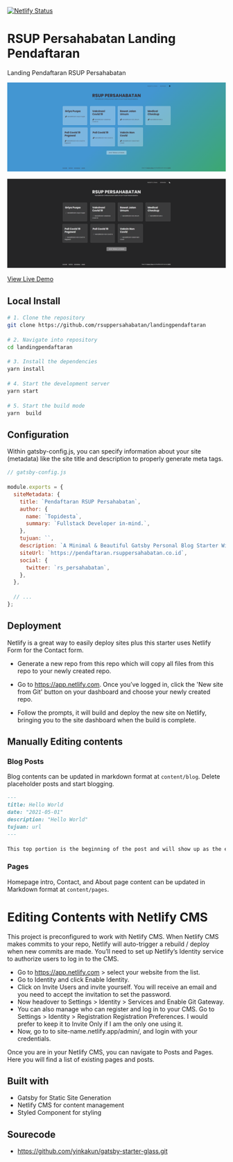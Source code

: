 [![Netlify Status](https://api.netlify.com/api/v1/badges/0549ef54-5efa-487b-b98c-6adf7ce549f2/deploy-status)](https://app.netlify.com/sites/landingpendaftaran/deploys)

# RSUP Persahabatan Landing Pendaftaran

Landing Pendaftaran RSUP Persahabatan

![demo site screenshot](./screenshoot.png)

![demo site screenshot malah hari](./screenshoot2.png)

[View Live Demo](https://pendaftaran.rsuppersahabatan.co.id/)

## Local Install

```bash
# 1. Clone the repository
git clone https://github.com/rsuppersahabatan/landingpendaftaran

# 2. Navigate into repository
cd landingpendaftaran

# 3. Install the dependencies
yarn install

# 4. Start the development server
yarn start

# 5. Start the build mode
yarn  build
```

## Configuration

Within gatsby-config.js, you can specify information about your site (metadata) like the site title and description to properly generate meta tags.

```js
// gatsby-config.js

module.exports = {
  siteMetadata: {
    title: `Pendaftaran RSUP Persahabatan`,
    author: {
      name: `Topidesta`,
      summary: `Fullstack Developer in-mind.`,
    },
    tujuan: ``,
    description: `A Minimal & Beautiful Gatsby Personal Blog Starter With Nice Glassmorphism Ui.`,
    siteUrl: `https://pendaftaran.rsuppersahabatan.co.id`,
    social: {
      twitter: `rs_persahabatan`,
    },
  },

  // ...
};
```

## Deployment

Netlify is a great way to easily deploy sites plus this starter uses Netlify Form for the Contact form.

- Generate a new repo from this repo which will copy all files from this repo to your newly created repo.

- Go to <https://app.netlify.com>. Once you’ve logged in, click the 'New site from Git' button on your dashboard and choose your newly created repo.

- Follow the prompts, it will build and deploy the new site on Netlify, bringing you to the site dashboard when the build is complete.

## Manually Editing contents

### Blog Posts

Blog contents can be updated in markdown format at `content/blog`. Delete placeholder posts and start blogging.

```md
---
title: Hello World
date: "2021-05-01"
description: "Hello World"
tujuan: url
---

This top portion is the beginning of the post and will show up as the excerpt on the homepage.
```

### Pages

Homepage intro, Contact, and About page content can be updated in Markdown format at `content/pages`.

# Editing Contents with Netlify CMS

This project is preconfigured to work with Netlify CMS.
When Netlify CMS makes commits to your repo, Netlify will auto-trigger a rebuild / deploy when new commits are made.
You’ll need to set up Netlify’s Identity service to authorize users to log in to the CMS.

- Go to <https://app.netlify.com> > select your website from the list.
- Go to Identity and click Enable Identity.
- Click on Invite Users and invite yourself. You will receive an email and you need to accept the invitation to set the password.
- Now headover to Settings > Identity > Services and Enable Git Gateway.
- You can also manage who can register and log in to your CMS. Go to Settings > Identity > Registration Registration Preferences. I would prefer to keep it to Invite Only if I am the only one using it.
- Now, go to to site-name.netlify.app/admin/, and login with your credentials.

Once you are in your Netlify CMS, you can navigate to Posts and Pages. Here you will find a list of existing pages and posts.

## Built with

- Gatsby for Static Site Generation
- Netlify CMS for content management
- Styled Component for styling

## Sourecode

- https://github.com/yinkakun/gatsby-starter-glass.git
